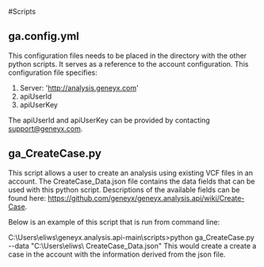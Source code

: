 #Scripts 
## ga.config.yml
This configuration files needs to be placed in the directory with the other python scripts. It serves as a reference to the account configuration. This configuration file specifies:
1.	Server: 'http://analysis.geneyx.com'
2.	apiUserId
3.	apiUserKey

The apiUserId and apiUserKey can be provided by contacting support@geneyx.com. 

## ga_CreateCase.py
This script allows a user to create an analysis using existing VCF files in an account. The CreateCase_Data.json file contains the data fields that can be used with this python script. Descriptions of the available fields can be found here: https://github.com/geneyx/geneyx.analysis.api/wiki/Create-Case. 

Below is an example of this script that is run from command line:

C:\Users\eliws\geneyx.analysis.api-main\scripts>python ga_CreateCase.py --data "C:\Users\eliws\ CreateCase_Data.json"
This would create a create a case in the account with the information derived from the json file. 
